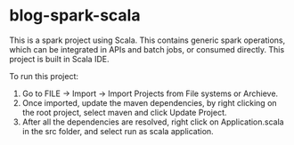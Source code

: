 # blog-spark-scala
This is a spark project using Scala. This contains generic spark operations, which can be integrated in APIs and batch jobs, or consumed directly. This project is built in Scala IDE.

To run this project:
1. Go to FILE -> Import -> Import Projects from File systems or Archieve.
2. Once imported, update the maven dependencies, by right clicking on the root project, select maven and click Update Project.
3. After all the dependencies are resolved, right click on Application.scala in the src folder, and select run as scala application.
